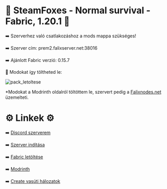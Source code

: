 # 🦊 SteamFoxes - Normal survival - Fabric, 1.20.1 🦊
➡️ Szerverhez való csatlakozáshoz a mods mappa szükséges!

➡️ Szerver cím: prem2.falixserver.net:38016

➡️ Ajánlott Fabric verzió: 0.15.7

📌 Modokat így töltheted le:

![pack_letoltese](https://github.com/Zoli708/Minecraft-Fabric-Szerver-Mods-1.20.1/assets/132081226/ffc83a40-0b29-41f1-9981-5fe26b629a5a)

*Modokat a Modrinth oldalról töltöttem le, szervert pedig a [Falixnodes.net](https://falixnodes.net/) üzemelteti.

# ⚙️ Linkek ⚙️
➡️ [Discord szerverem](https://discord.gg/kCb5qyeXGX)

➡️ [Szerver indítása](https://client.falixnodes.net/startserver)

➡️ [Fabric letöltése](https://fabricmc.net/)

➡️ [Modrinth](https://modrinth.com/)

➡️ [Create vasúti hálozatok](http://46.4.34.184:22519/)
